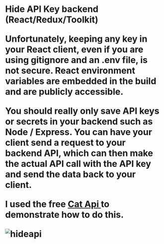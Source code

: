 <h1>Hide API Key backend (React/Redux/Toolkit)

Unfortunately, keeping any key in your React client, even if you are using gitignore and an .env file, is not secure. React environment variables are embedded in the build and are publicly accessible.<br>

You should really only save API keys or secrets in your backend such as Node / Express. You can have your client send a request to your backend API, which can then make the actual API call with the API key and send the data back to your client.<br>

I used the free <a href='https://docs.thecatapi.com' target='blank'> Cat Api </a> to demonstrate how to do this.<br>

![hideapi](https://user-images.githubusercontent.com/38325801/173843095-1a154601-ba10-4546-9b06-7d17be70c438.png)
